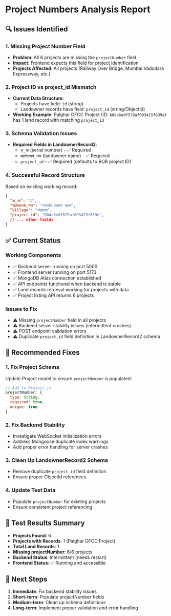 # Project Numbers Analysis Report

## 🔍 Issues Identified

### 1. Missing Project Number Field
- **Problem**: All 6 projects are missing the `projectNumber` field
- **Impact**: Frontend expects this field for project identification
- **Projects Affected**: All projects (Railway Over Bridge, Mumbai Vadodara Expressway, etc.)

### 2. Project ID vs project_id Mismatch
- **Current Data Structure**:
  - Projects have field: `id` (string)
  - Landowner records have field: `project_id` (string/ObjectId)
- **Working Example**: Palghar DFCC Project (ID: `68da6edf579af093415f639e`) has 1 land record with matching `project_id`

### 3. Schema Validation Issues
- **Required Fields in LandownerRecord2**:
  - `अ_क्र` (serial number) - ✅ Required
  - `खातेदाराचे_नांव` (landowner name) - ✅ Required  
  - `project_id` - ✅ Required (defaults to ROB project ID)

### 4. Successful Record Structure
Based on existing working record:
```json
{
  "अ_क्र": "1",
  "खातेदाराचे_नांव": "जनार्दन लक्ष्मण म्हात्रे",
  "Village": "चंद्रपाडा",
  "project_id": "68da6edf579af093415f639e",
  // ... other fields
}
```

## ✅ Current Status

### Working Components
- ✅ Backend server running on port 5000
- ✅ Frontend server running on port 5173
- ✅ MongoDB Atlas connection established
- ✅ API endpoints functional when backend is stable
- ✅ Land records retrieval working for projects with data
- ✅ Project listing API returns 6 projects

### Issues to Fix
- ⚠️ Missing `projectNumber` field in all projects
- ⚠️ Backend server stability issues (intermittent crashes)
- ⚠️ POST endpoint validation errors
- ⚠️ Duplicate `project_id` field definition in LandownerRecord2 schema

## 🎯 Recommended Fixes

### 1. Fix Project Schema
Update Project model to ensure `projectNumber` is populated:
```javascript
// Add to Project.js
projectNumber: {
  type: String,
  required: true,
  unique: true
}
```

### 2. Fix Backend Stability
- Investigate WebSocket initialization errors
- Address Mongoose duplicate index warnings
- Add proper error handling for server crashes

### 3. Clean Up LandownerRecord2 Schema
- Remove duplicate `project_id` field definition
- Ensure proper ObjectId references

### 4. Update Test Data
- Populate `projectNumber` for existing projects
- Ensure consistent project referencing

## 🧪 Test Results Summary

- **Projects Found**: 6
- **Projects with Records**: 1 (Palghar DFCC Project)
- **Total Land Records**: 1
- **Missing projectNumber**: 6/6 projects
- **Backend Status**: Intermittent (needs restart)
- **Frontend Status**: ✅ Running and accessible

## 🚀 Next Steps

1. **Immediate**: Fix backend stability issues
2. **Short-term**: Populate projectNumber fields
3. **Medium-term**: Clean up schema definitions
4. **Long-term**: Implement proper validation and error handling
